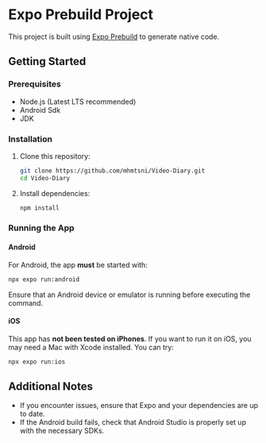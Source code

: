 # Expo Prebuild Project

This project is built using [Expo Prebuild](https://docs.expo.dev/workflow/prebuild/) to generate native code.

## Getting Started

### Prerequisites
- Node.js (Latest LTS recommended)
- Android Sdk
- JDK

### Installation
1. Clone this repository:
   ```sh
   git clone https://github.com/mhmtsni/Video-Diary.git
   cd Video-Diary
   ```
2. Install dependencies:
   ```sh
   npm install
   ```

### Running the App
#### Android
For Android, the app **must** be started with:
```sh
npx expo run:android
```
Ensure that an Android device or emulator is running before executing the command.

#### iOS
This app has **not been tested on iPhones**. If you want to run it on iOS, you may need a Mac with Xcode installed. You can try:
```sh
npx expo run:ios
```

## Additional Notes
- If you encounter issues, ensure that Expo and your dependencies are up to date.
- If the Android build fails, check that Android Studio is properly set up with the necessary SDKs.
